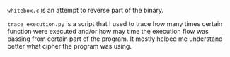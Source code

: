 
`whitebox.c` is an attempt to reverse part of the binary.

`trace_execution.py` is a script that I used to trace how many times
certain function were executed and/or how may time the execution flow
was passing from certain part of the program. It mostly helped me understand
better what cipher the program was using.

